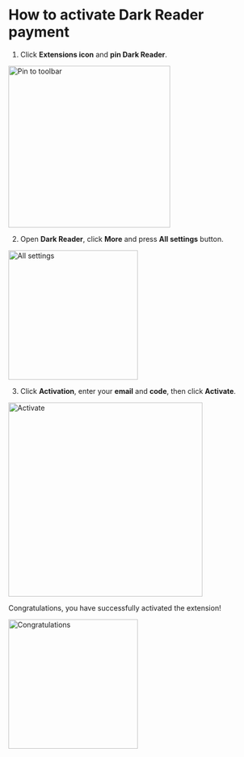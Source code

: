 # How to activate Dark Reader payment

1. Click **Extensions icon** and **pin Dark Reader**.

<img src="/images/activation/ch-pin to toolbar.png" alt="Pin to toolbar" style="width: 20rem;" loading="lazy" />

2. Open **Dark Reader**, click **More** and press **All settings** button.

<img src="/images/activation/ch-all settings.png" alt="All settings" style="width: 16rem;" loading="lazy" />

3. Click **Activation**, enter your **email** and **code**, then click **Activate**.

<img src="/images/activation/ch-activate.png" alt="Activate" style="width: 24rem;" loading="lazy" />

Congratulations, you have successfully activated the extension!

<img src="/images/activation/congratulations.png" alt="Congratulations" style="width: 16rem; box-shadow: none;" loading="lazy" />

<style>
    darkreader-donate-mascot {
        display: none;
    }
</style>




